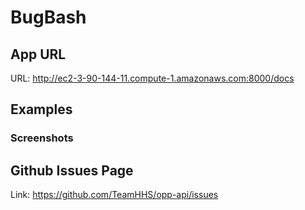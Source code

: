 # BugBash

## App URL
URL: http://ec2-3-90-144-11.compute-1.amazonaws.com:8000/docs

## Examples

### Screenshots

## Github Issues Page
Link: https://github.com/TeamHHS/opp-api/issues


